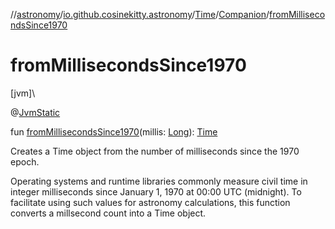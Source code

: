 //[astronomy](../../../../index.md)/[io.github.cosinekitty.astronomy](../../index.md)/[Time](../index.md)/[Companion](index.md)/[fromMillisecondsSince1970](from-milliseconds-since1970.md)

# fromMillisecondsSince1970

[jvm]\

@[JvmStatic](https://kotlinlang.org/api/latest/jvm/stdlib/kotlin.jvm/-jvm-static/index.html)

fun [fromMillisecondsSince1970](from-milliseconds-since1970.md)(millis: [Long](https://kotlinlang.org/api/latest/jvm/stdlib/kotlin/-long/index.html)): [Time](../index.md)

Creates a Time object from the number of milliseconds since the 1970 epoch.

Operating systems and runtime libraries commonly measure civil time in integer milliseconds since January 1, 1970 at 00:00 UTC (midnight). To facilitate using such values for astronomy calculations, this function converts a millsecond count into a Time object.
